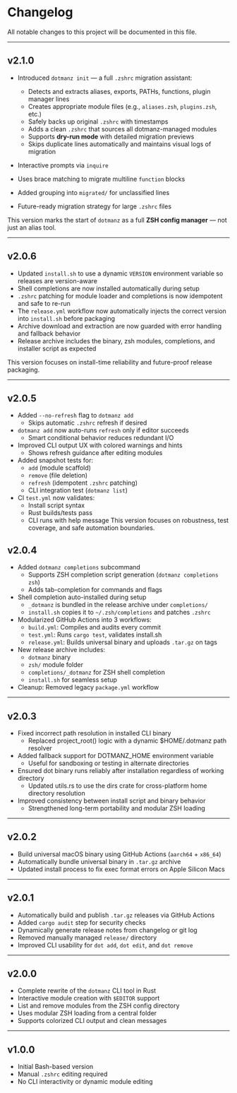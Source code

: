 # Changelog

All notable changes to this project will be documented in this file.

---
## v2.1.0

* Introduced `dotmanz init` — a full `.zshrc` migration assistant:

  * Detects and extracts aliases, exports, PATHs, functions, plugin manager lines
  * Creates appropriate module files (e.g., `aliases.zsh`, `plugins.zsh`, etc.)
  * Safely backs up original `.zshrc` with timestamps
  * Adds a clean `.zshrc` that sources all dotmanz-managed modules
  * Supports **dry-run mode** with detailed migration previews
  * Skips duplicate lines automatically and maintains visual logs of migration
* Interactive prompts via `inquire`
* Uses brace matching to migrate multiline `function` blocks
* Added grouping into `migrated/` for unclassified lines
* Future-ready migration strategy for large `.zshrc` files

This version marks the start of `dotmanz` as a full **ZSH config manager** — not just an alias tool.


---

## v2.0.6

* Updated `install.sh` to use a dynamic `VERSION` environment variable so releases are version-aware
* Shell completions are now installed automatically during setup
* `.zshrc` patching for module loader and completions is now idempotent and safe to re-run
* The `release.yml` workflow now automatically injects the correct version into `install.sh` before packaging
* Archive download and extraction are now guarded with error handling and fallback behavior
* Release archive includes the binary, zsh modules, completions, and installer script as expected

This version focuses on install-time reliability and future-proof release packaging.

---

## v2.0.5

- Added `--no-refresh` flag to `dotmanz add`
  - Skips automatic `.zshrc` refresh if desired
- `dotmanz add` now auto-runs `refresh` only if editor succeeds
  - Smart conditional behavior reduces redundant I/O
- Improved CLI output UX with colored warnings and hints
  - Shows refresh guidance after editing modules
- Added snapshot tests for:
  - `add` (module scaffold)
  - `remove` (file deletion)
  - `refresh` (idempotent `.zshrc` patching)
  - CLI integration test (`dotmanz list`)
- CI `test.yml` now validates:
  - Install script syntax
  - Rust builds/tests pass
  - CLI runs with help message
 This version focuses on robustness, test coverage, and safe automation boundaries.

## v2.0.4

- Added `dotmanz completions` subcommand
  - Supports ZSH completion script generation (`dotmanz completions zsh`)
  - Adds tab-completion for commands and flags
- Shell completion auto-installed during setup
  - `_dotmanz` is bundled in the release archive under `completions/`
  - `install.sh` copies it to `~/.zsh/completions` and patches `.zshrc`
- Modularized GitHub Actions into 3 workflows:
  - `build.yml`: Compiles and audits every commit
  - `test.yml`: Runs `cargo test`, validates install.sh
  - `release.yml`: Builds universal binary and uploads `.tar.gz` on tags
- New release archive includes:
  - `dotmanz` binary
  - `zsh/` module folder
  - `completions/_dotmanz` for ZSH shell completion
  - `install.sh` for seamless setup
-  Cleanup: Removed legacy `package.yml` workflow

---

## v2.0.3
- Fixed incorrect path resolution in installed CLI binary
    - Replaced project_root() logic with a dynamic $HOME/.dotmanz path resolver
- Added fallback support for DOTMANZ_HOME environment variable
    - Useful for sandboxing or testing in alternate directories
- Ensured dot binary runs reliably after installation regardless of working directory
    - Updated utils.rs to use the dirs crate for cross-platform home directory resolution
- Improved consistency between install script and binary behavior
    - Strengthened long-term portability and modular ZSH loading

---

## v2.0.2

- Build universal macOS binary using GitHub Actions (`aarch64` + `x86_64`)
- Automatically bundle universal binary in `.tar.gz` archive
- Updated install process to fix exec format errors on Apple Silicon Macs

---

## v2.0.1

- Automatically build and publish `.tar.gz` releases via GitHub Actions
- Added `cargo audit` step for security checks
- Dynamically generate release notes from changelog or git log
- Removed manually managed `release/` directory
- Improved CLI usability for `dot add`, `dot edit`, and `dot remove`

---

## v2.0.0

- Complete rewrite of the `dotmanz` CLI tool in Rust
- Interactive module creation with `$EDITOR` support
- List and remove modules from the ZSH config directory
- Uses modular ZSH loading from a central folder
- Supports colorized CLI output and clean messages

---

## v1.0.0

- Initial Bash-based version
- Manual `.zshrc` editing required
- No CLI interactivity or dynamic module editing
